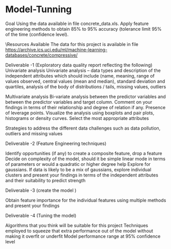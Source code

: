 # Model-Tunning
Goal
Using the data available in file concrete_data.xls. Apply feature engineering methods to obtain 85% to 95% accuracy  (tolerance limit 95% of the time (confidence level).

\Resources Available 
The data for this project is available in file https://archive.ics.uci.edu/ml/machine-learning-databases/concrete/compressive/

Deliverable -1  (Exploratory data quality report reflecting the following)
Univariate analysis
Univariate analysis – data types and description of the independent attributes which should include (name, meaning, range of values observed, central values (mean and median), standard deviation and quartiles, analysis of the body of distributions / tails,  missing values, outliers

Multivariate analysis 
Bi-variate analysis between the predictor variables and between the predictor variables and target column. Comment on your findings in terms of their relationship and degree of relation if any. Presence of leverage points. Visualize the analysis using boxplots and pair plots, histograms or density curves. Select the most appropriate attributes

Strategies to address the different data challenges such as data pollution, outliers and missing values


Deliverable -2  (Feature Engineering techniques)

Identify opportunities (if any) to create a composite feature, drop a feature
Decide on complexity of the model, should it be simple linear mode in terms of parameters or would a quadratic or higher degree help
Explore for gaussians. If data is likely to be a mix of gaussians, explore individual clusters and present your findings in terms of the independent attributes and their suitability to predict strength

Deliverable -3  (create the model )

Obtain feature importance for the individual features using multiple methods and present your findings


Deliverable -4 (Tuning the model)

Algorithms that you think will be suitable for this project
Techniques employed to squeeze that extra performance out of the model without making it overfit or underfit
Model performance range at 95% confidence level

